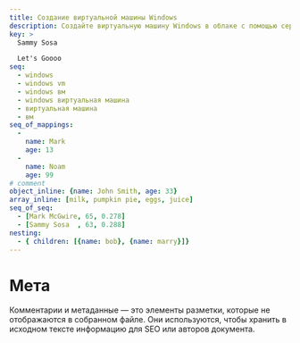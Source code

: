 ```yaml
---
title: Создание виртуальной машины Windows
description: Cоздайте виртуальную машину Windows в облаке с помощью сервиса {{ compute-short-name }}. Вы можете подключиться к виртуальной машине Windows используя Remote Dektop Protocol (RDP), встроенный в образ ОС. Перед подключением к виртуальной машине Windows убедитесь, что NLA включен в настройках вашего компьютера.
key: >
  Sammy Sosa

  Let's Goooo
seq:
  - windows
  - windows vm
  - windows вм
  - windows виртуальная машина
  - виртуальная машина
  - вм
seq_of_mappings:
  -
    name: Mark
    age: 13
  -
    name: Noam
    age: 99
# comment
object_inline: {name: John Smith, age: 33}
array_inline: [milk, pumpkin pie, eggs, juice]
seq_of_seq:
  - [Mark McGwire, 65, 0.278]
  - [Sammy Sosa  , 63, 0.288]
nesting:
  - { children: [{name: bob}, {name: marry}]}
---
```


# Мета

Комментарии и метаданные — это элементы разметки, которые не отображаются в собранном файле. Они используются, чтобы хранить в исходном тексте информацию для SEO или авторов документа.
